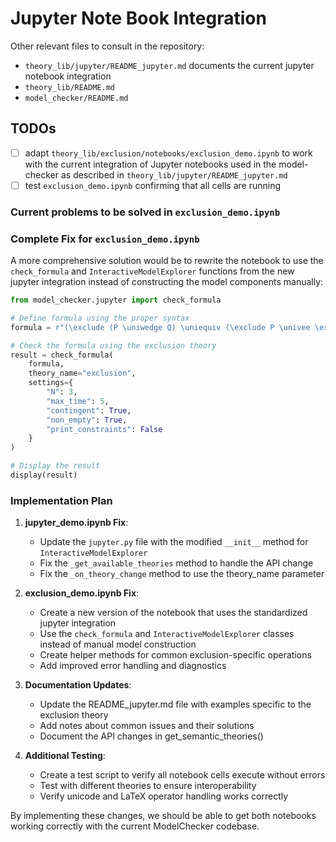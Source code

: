 # Jupyter Note Book Integration

Other relevant files to consult in the repository:

- `theory_lib/jupyter/README_jupyter.md` documents the current jupyter notebook integration
- `theory_lib/README.md`
- `model_checker/README.md`

## TODOs

- [ ] adapt `theory_lib/exclusion/notebooks/exclusion_demo.ipynb` to work with the current integration of Jupyter notebooks used in the model-checker as described in `theory_lib/jupyter/README_jupyter.md`
- [ ] test `exclusion_demo.ipynb` confirming that all cells are running

### Current problems to be solved in `exclusion_demo.ipynb`

### Complete Fix for `exclusion_demo.ipynb`

A more comprehensive solution would be to rewrite the notebook to use the `check_formula` and `InteractiveModelExplorer` functions from the new jupyter integration instead of constructing the model components manually:

```python
from model_checker.jupyter import check_formula

# Define formula using the proper syntax
formula = r"(\exclude (P \uniwedge Q) \uniequiv (\exclude P \univee \exclude Q))"

# Check the formula using the exclusion theory
result = check_formula(
    formula, 
    theory_name="exclusion", 
    settings={
        "N": 3,
        "max_time": 5,
        "contingent": True,
        "non_empty": True,
        "print_constraints": False
    }
)

# Display the result
display(result)
```

### Implementation Plan

1. **jupyter_demo.ipynb Fix**:
   - Update the `jupyter.py` file with the modified `__init__` method for `InteractiveModelExplorer`
   - Fix the `_get_available_theories` method to handle the API change
   - Fix the `_on_theory_change` method to use the theory_name parameter

2. **exclusion_demo.ipynb Fix**:
   - Create a new version of the notebook that uses the standardized jupyter integration
   - Use the `check_formula` and `InteractiveModelExplorer` classes instead of manual model construction
   - Create helper methods for common exclusion-specific operations
   - Add improved error handling and diagnostics

3. **Documentation Updates**:
   - Update the README_jupyter.md file with examples specific to the exclusion theory
   - Add notes about common issues and their solutions
   - Document the API changes in get_semantic_theories()

4. **Additional Testing**:
   - Create a test script to verify all notebook cells execute without errors
   - Test with different theories to ensure interoperability
   - Verify unicode and LaTeX operator handling works correctly

By implementing these changes, we should be able to get both notebooks working correctly with the current ModelChecker codebase.

